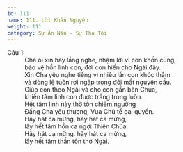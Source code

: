```yaml
---
id: 111
name: 111. Lời Khẩn Nguyện
weight: 111
category: Sự Ăn Năn - Sự Tha Tội
---
```

<dl><dt>Câu 1:</dt><dd data-verse="1">Cha ôi xin hãy lắng nghe, nhậm lời vì con khốn cùng, <br/>bảo vệ hồn linh con, đời con hiến cho Ngài đây. <br/>Xin Cha yêu nghe tiếng vì nhiều lần con khóc thầm <br/>và dòng lệ tuôn rơi ngập trong đôi mắt nguyện cầu. <br/>Giúp con theo Ngài và cho con gần bên Chúa, <br/>khiến tâm linh con được trắng trong luôn. <br/>Hết tâm linh này thờ tôn chiêm ngưỡng <br/>Đấng Cha yêu thương, Vua Chủ tể oai quyền. <br/>Hãy hát ca mừng, hãy hát ca mừng, <br/>lấy hết tâm hồn ca ngợi Thiên Chúa. <br/>Hãy hát ca mừng. hãy hát ca mừng, <br/>lấy hết tâm thần tôn thờ Ngài. </dd></dl>
